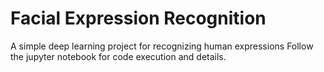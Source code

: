 # Facial Expression Recognition
A simple deep learning project for recognizing human expressions
Follow the jupyter notebook for code execution and details.

